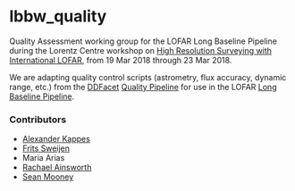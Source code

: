# lbbw_quality

Quality Assessment working group for the LOFAR Long Baseline Pipeline during the Lorentz Centre workshop on [High Resolution Surveying with International LOFAR](https://www.lorentzcenter.nl/lc/web/2018/983/info.php3?wsid=983&venue=Snellius), from 19 Mar 2018 through 23 Mar 2018.

We are adapting quality control scripts (astrometry, flux accuracy, dynamic range, etc.) from the [DDFacet](https://github.com/mhardcastle/ddf-pipeline) [Quality Pipeline](https://github.com/mhardcastle/ddf-pipeline/blob/master/scripts/quality_pipeline.py) for use in the LOFAR [Long Baseline Pipeline](https://github.com/lmorabit/long_baseline_pipeline).


### Contributors

* [Alexander Kappes](https://github.com/alexmatze)
* [Frits Sweijen](https://github/com/tikker)
* Maria Arias
* [Rachael Ainsworth](https://github.com/rainsworth)
* [Sean Mooney](https://github.com/mooneyse)
